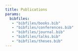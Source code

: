 ```yaml
---
title: Publications
params: 
  bibfiles: 
   - "bibfiles/books.bib"
   - "bibfiles/conferences.bib"
   - "bibfiles/journal.bib"
   - "bibfiles/talks.bib"
   - "bibfiles/theses.bib"
---
```

